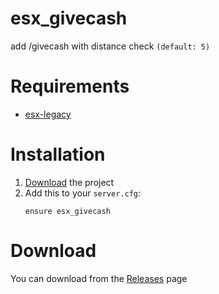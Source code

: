 # esx_givecash
add /givecash <player> <amount>
with distance check `(default: 5)`

# Requirements
- [esx-legacy](https://github.com/esx-framework/esx-legacy)

# Installation
1. [Download](#Download) the project
2. Add this to your `server.cfg`:
    ```
    ensure esx_givecash
    ```

# Download
You can download from the [Releases](https://github.com/ElclarkKuhu/esx_givecash/releases/) page
